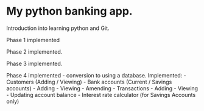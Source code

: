# My python banking app.

Introduction into learning python and Git.

Phase 1 implemented

Phase 2 implemented.

Phase 3 implemented.

Phase 4 implemented - conversion to using a database.
    Implemented:
        -   Customers (Adding / Viewing)
        -   Bank accounts (Current / Savings accounts)
            -   Adding
            -   Viewing
            -   Amending
        -   Transactions
            -   Adding
            -   Viewing
            -   Updating account balance
        -   Interest rate calculator (for Savings Accounts only)